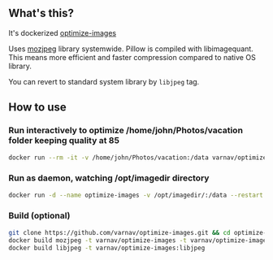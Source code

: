 ## What's this?

It's dockerized [optimize-images](https://github.com/victordomingos/optimize-images/)

Uses [mozjpeg](https://github.com/mozilla/mozjpeg) library systemwide. Pillow is compiled with libimagequant. This means more efficient and faster compression compared to native OS library.

You can revert to standard system library by `libjpeg` tag.

## How to use

### Run interactively to optimize /home/john/Photos/vacation folder keeping quality at 85

```sh
docker run --rm -it -v /home/john/Photos/vacation:/data varnav/optimize-images -q 85 --keep-exif /data
```

### Run as daemon, watching /opt/imagedir directory

```sh
docker run -d --name optimize-images -v /opt/imagedir/:/data --restart on-failure:10 --network none --security-opt no-new-privileges  varnav/optimize-images --watch-directory /data
```

### Build (optional)

```sh
git clone https://github.com/varnav/optimize-images.git && cd optimize-images
docker build mozjpeg -t varnav/optimize-images -t varnav/optimize-images:mozjpeg
docker build libjpeg -t varnav/optimize-images:libjpeg
```